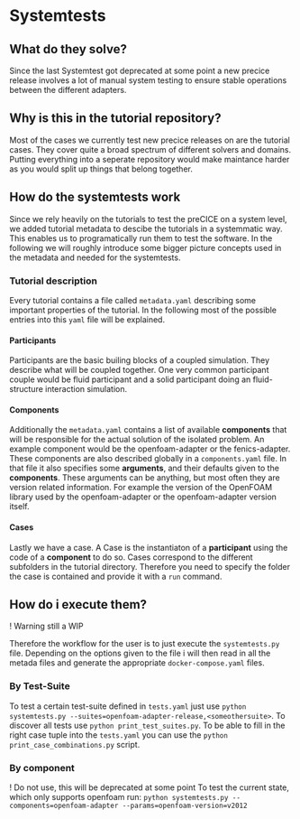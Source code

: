 # Systemtests

## What do they solve?

Since the last Systemtest got deprecated at some point a new precice release involves a lot of manual system testing to ensure stable operations between the different adapters.

## Why is this in the tutorial repository?

Most of the cases we currently test new precice releases on are the tutorial cases. They cover quite a broad spectrum of different solvers and domains. Putting everything into a seperate repository would make maintance harder as you would split up things that belong together.

## How do the systemtests work

Since we rely heavily on the tutorials to test the preCICE on a system level, we added tutorial metadata to descibe the tutorials in a systemmatic way. This enables us to programatically run them to test the software.
In the following we will roughly introduce some bigger picture concepts used in the metadata and needed for the systemtests.

### Tutorial description

Every tutorial contains a file called `metadata.yaml` describing some important properties of the tutorial. In the following most of the possible entries into this `yaml` file will be explained.

#### Participants

Participants are the basic builing blocks of a coupled simulation. They describe what will be coupled together. One very common participant couple would be fluid participant and a solid participant doing an fluid-structure interaction simulation.

#### Components

Additionally the `metadata.yaml` contains a list of available **components** that will be responsible for the actual solution of the isolated problem. An example component would be the openfoam-adapter or the fenics-adapter. These components are also described globally in a `components.yaml` file. In that file it also specifies some **arguments**, and their defaults given to the **components**. These arguments can be anything, but most often they are version
related information. For example the version of the OpenFOAM library used by the openfoam-adapter or the openfoam-adapter version itself.

#### Cases

Lastly we have a case. A Case is the instantiaton of a **participant** using the code of a **component** to do so. Cases correspond to the different subfolders in the tutorial directory. Therefore you need to specify the folder the case is contained and provide it with a `run` command.

## How do i execute them?

! Warning still a WIP

Therefore the workflow for the user is to just execute the `systemtests.py` file. Depending on the options given to the file i will then read in all the metada files and generate the appropriate `docker-compose.yaml` files.

### By Test-Suite

To test a certain test-suite defined in `tests.yaml` just use `python systemtests.py --suites=openfoam-adapter-release,<someothersuite>`.
To discover all tests use `python print_test_suites.py`.
To be able to fill in the right case tuple into the `tests.yaml` you can use the `python print_case_combinations.py` script.

### By component

! Do not use, this will be deprecated at some point
To test the current state, which only supports openfoam run:
`python systemtests.py --components=openfoam-adapter --params=openfoam-version=v2012`
